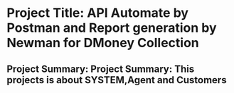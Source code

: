 # Project Title: API Automate by Postman and Report generation by Newman for DMoney Collection
## Project Summary: Project Summary: This projects is about SYSTEM,Agent and Customers
